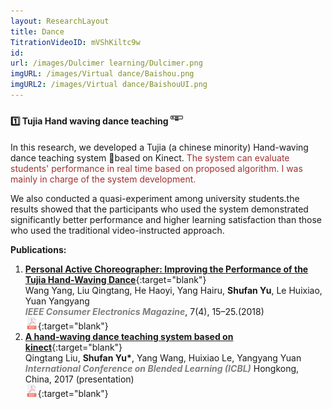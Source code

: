 ```yaml
---
layout: ResearchLayout
title: Dance
TitrationVideoID: mVShKiltc9w
id: 
url: /images/Dulcimer learning/Dulcimer.png
imgURL: /images/Virtual dance/Baishou.png
imgURL2: /images/Virtual dance/BaishouUI.png
---
```


#### 1️⃣ Tujia Hand waving dance teaching <img src="/images/icons/kinect.png"  width="20" height="20">

In this research, we developed a Tujia (a chinese minority) Hand-waving dance teaching system 💃based on Kinect. <font color="#A13232">The system can evaluate students' performance in real time based on proposed algorithm. I was mainly in charge of the system development.</font>

We also conducted a quasi-experiment among university students.the results showed
that the participants who used the system demonstrated significantly
better performance and higher learning satisfaction than those who used the traditional video-instructed approach.

**Publications:**
1. [**Personal Active Choreographer: Improving the Performance of the Tujia Hand-Waving Dance**](https://ieeexplore.ieee.org/document/8386929){:target="blank"} <br> Wang Yang, Liu Qingtang, He Haoyi, Yang Hairu, **Shufan Yu**, Le Huixiao, Yuan Yangyang <br> ***<font color="grey">IEEE Consumer Electronics Magazine</font>***, 7(4), 15–25.(2018)<br> [<img src="/images/icons/pdf-file.png"  width="20" height="20">](/mypaper/Journal/Yang%20et%20al.%20-%202018%20-%20Personal%20Active%20Choreographer%20Improving%20the%20Performance%20of%20the%20Tujia%20Hand-Waving%20Dance.pdf){:target="blank"}
2. [**A hand-waving dance teaching system based on kinect**](https://link.springer.com/chapter/10.1007/978-3-319-59360-9_31){:target="blank"}<br> Qingtang Liu, **Shufan Yu\***, Yang Wang, Huixiao Le, Yangyang Yuan<br> ***<font color="grey"> International Conference on Blended Learning (ICBL)</font>*** Hongkong, China, 2017 (presentation)<br> [<img src="/images/icons/pdf-file.png"  width="20" height="20">](/mypaper/Conference/Liu%20et%20al.%20-%202017%20-%20A%20Hand-Waving%20Dance%20Teaching%20System%20Based%20on%20Kinect.pdf){:target="blank"}
